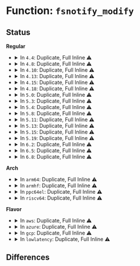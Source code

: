 # Function: <code>fsnotify_modify</code>

## Status
<b>Regular</b>
<ul>
<li>
<details>
<summary>In <code>4.4</code>: Duplicate, Full Inline ⚠️</summary>

**Collision:** Static Duplication

**Inline:** Full

**Transformation:** False

**Instances:**

```
In fs/open.c (ffffffff8120970c)
Location: include/linux/fsnotify.h:212
Inline: True
Inline callers:
  - fs/open.c:vfs_fallocate
```
```
In fs/read_write.c (ffffffff8120c2f2)
Location: include/linux/fsnotify.h:212
Inline: True
Inline callers:
  - fs/read_write.c:__kernel_write
  - fs/read_write.c:vfs_write
  - fs/read_write.c:do_readv_writev
  - fs/read_write.c:compat_do_readv_writev
  - fs/read_write.c:do_sendfile
```
</details>
</li>
<li>
<details>
<summary>In <code>4.8</code>: Duplicate, Full Inline ⚠️</summary>

**Collision:** Static Duplication

**Inline:** Full

**Transformation:** False

**Instances:**

```
In fs/open.c (ffffffff8122f4fc)
Location: include/linux/fsnotify.h:191
Inline: True
Inline callers:
  - fs/open.c:vfs_fallocate
```
```
In fs/read_write.c (ffffffff81231f18)
Location: include/linux/fsnotify.h:191
Inline: True
Inline callers:
  - fs/read_write.c:vfs_clone_file_range
  - fs/read_write.c:vfs_copy_file_range
  - fs/read_write.c:do_sendfile
  - fs/read_write.c:compat_do_readv_writev
  - fs/read_write.c:do_readv_writev
  - fs/read_write.c:__kernel_write
```
</details>
</li>
<li>
<details>
<summary>In <code>4.10</code>: Duplicate, Full Inline ⚠️</summary>

**Collision:** Static Duplication

**Inline:** Full

**Transformation:** False

**Instances:**

```
In fs/open.c (ffffffff81241a5d)
Location: include/linux/fsnotify.h:195
Inline: True
Inline callers:
  - fs/open.c:vfs_fallocate
```
```
In fs/read_write.c (ffffffff812452d2)
Location: include/linux/fsnotify.h:195
Inline: True
Inline callers:
  - fs/read_write.c:vfs_clone_file_range
  - fs/read_write.c:vfs_copy_file_range
  - fs/read_write.c:do_sendfile
  - fs/read_write.c:compat_do_readv_writev
  - fs/read_write.c:do_readv_writev
  - fs/read_write.c:__kernel_write
```
</details>
</li>
<li>
<details>
<summary>In <code>4.13</code>: Duplicate, Full Inline ⚠️</summary>

**Collision:** Static Duplication

**Inline:** Full

**Transformation:** False

**Instances:**

```
In fs/open.c (ffffffff8124cdbc)
Location: include/linux/fsnotify.h:195
Inline: True
Inline callers:
  - fs/open.c:vfs_fallocate
```
```
In fs/read_write.c (ffffffff81250700)
Location: include/linux/fsnotify.h:195
Inline: True
Inline callers:
  - fs/read_write.c:vfs_clone_file_range
  - fs/read_write.c:vfs_copy_file_range
  - fs/read_write.c:do_sendfile
  - fs/read_write.c:__kernel_write
```
</details>
</li>
<li>
<details>
<summary>In <code>4.15</code>: Duplicate, Full Inline ⚠️</summary>

**Collision:** Static Duplication

**Inline:** Full

**Transformation:** False

**Instances:**

```
In fs/open.c (ffffffff8126ed2e)
Location: include/linux/fsnotify.h:196
Inline: True
Inline callers:
  - fs/open.c:vfs_fallocate
```
```
In fs/read_write.c (ffffffff812725c6)
Location: include/linux/fsnotify.h:196
Inline: True
Inline callers:
  - fs/read_write.c:vfs_clone_file_range
  - fs/read_write.c:vfs_copy_file_range
  - fs/read_write.c:do_sendfile
  - fs/read_write.c:__kernel_write
```
</details>
</li>
<li>
<details>
<summary>In <code>4.18</code>: Duplicate, Full Inline ⚠️</summary>

**Collision:** Static Duplication

**Inline:** Full

**Transformation:** False

**Instances:**

```
In fs/open.c (ffffffff81294914)
Location: include/linux/fsnotify.h:196
Inline: True
Inline callers:
  - fs/open.c:vfs_fallocate
```
```
In fs/read_write.c (ffffffff812985f5)
Location: include/linux/fsnotify.h:196
Inline: True
Inline callers:
  - fs/read_write.c:vfs_clone_file_range
  - fs/read_write.c:vfs_copy_file_range
  - fs/read_write.c:do_sendfile
  - fs/read_write.c:__kernel_write
```
</details>
</li>
<li>
<details>
<summary>In <code>5.0</code>: Duplicate, Full Inline ⚠️</summary>

**Collision:** Static Duplication

**Inline:** Full

**Transformation:** False

**Instances:**

```
In fs/open.c (ffffffff812a98e2)
Location: include/linux/fsnotify.h:206
Inline: True
Inline callers:
  - fs/open.c:vfs_fallocate
```
```
In fs/read_write.c (ffffffff812acd9a)
Location: include/linux/fsnotify.h:206
Inline: True
Inline callers:
  - fs/read_write.c:do_clone_file_range
  - fs/read_write.c:vfs_copy_file_range
  - fs/read_write.c:do_sendfile
  - fs/read_write.c:__kernel_write
```
</details>
</li>
<li>
<details>
<summary>In <code>5.3</code>: Duplicate, Full Inline ⚠️</summary>

**Collision:** Static Duplication

**Inline:** Full

**Transformation:** False

**Instances:**

```
In fs/open.c (ffffffff812c607b)
Location: include/linux/fsnotify.h:246
Inline: True
Inline callers:
  - fs/open.c:vfs_fallocate
```
```
In fs/read_write.c (ffffffff812c97b9)
Location: include/linux/fsnotify.h:246
Inline: True
Inline callers:
  - fs/read_write.c:do_clone_file_range
  - fs/read_write.c:vfs_copy_file_range
  - fs/read_write.c:do_sendfile
  - fs/read_write.c:__kernel_write
```
</details>
</li>
<li>
<details>
<summary>In <code>5.4</code>: Duplicate, Full Inline ⚠️</summary>

**Collision:** Static Duplication

**Inline:** Full

**Transformation:** False

**Instances:**

```
In fs/open.c (ffffffff812d7a8b)
Location: include/linux/fsnotify.h:246
Inline: True
Inline callers:
  - fs/open.c:vfs_fallocate
```
```
In fs/read_write.c (ffffffff812dd982)
Location: include/linux/fsnotify.h:246
Inline: True
Inline callers:
  - fs/read_write.c:vfs_copy_file_range
  - fs/read_write.c:do_sendfile
  - fs/read_write.c:__kernel_write
```
</details>
</li>
<li>
<details>
<summary>In <code>5.8</code>: Duplicate, Full Inline ⚠️</summary>

**Collision:** Static Duplication

**Inline:** Full

**Transformation:** False

**Instances:**

```
In fs/open.c (ffffffff8130dcad)
Location: include/linux/fsnotify.h:255
Inline: True
Inline callers:
  - fs/open.c:vfs_fallocate
```
```
In fs/read_write.c (ffffffff81311e62)
Location: include/linux/fsnotify.h:255
Inline: True
Inline callers:
  - fs/read_write.c:do_clone_file_range
  - fs/read_write.c:vfs_copy_file_range
  - fs/read_write.c:do_sendfile
  - fs/read_write.c:vfs_iocb_iter_write
  - fs/read_write.c:do_iter_write
  - fs/read_write.c:vfs_write
  - fs/read_write.c:__kernel_write
```
</details>
</li>
<li>
<details>
<summary>In <code>5.11</code>: Duplicate, Full Inline ⚠️</summary>

**Collision:** Static Duplication

**Inline:** Full

**Transformation:** False

**Instances:**

```
In fs/open.c (ffffffff81319fad)
Location: include/linux/fsnotify.h:253
Inline: True
Inline callers:
  - fs/open.c:vfs_fallocate
```
```
In fs/read_write.c (ffffffff81320a9e)
Location: include/linux/fsnotify.h:253
Inline: True
Inline callers:
  - fs/read_write.c:vfs_copy_file_range
  - fs/read_write.c:do_sendfile
  - fs/read_write.c:vfs_iocb_iter_write
  - fs/read_write.c:do_iter_write
  - fs/read_write.c:vfs_write
  - fs/read_write.c:__kernel_write
```
```
In fs/remap_range.c (ffffffff81366687)
Location: include/linux/fsnotify.h:253
Inline: True
Inline callers:
  - fs/remap_range.c:do_clone_file_range
```
</details>
</li>
<li>
<details>
<summary>In <code>5.13</code>: Duplicate, Full Inline ⚠️</summary>

**Collision:** Static Duplication

**Inline:** Full

**Transformation:** False

**Instances:**

```
In fs/open.c (ffffffff8132008d)
Location: include/linux/fsnotify.h:253
Inline: True
Inline callers:
  - fs/open.c:vfs_fallocate
```
```
In fs/read_write.c (ffffffff81326b4e)
Location: include/linux/fsnotify.h:253
Inline: True
Inline callers:
  - fs/read_write.c:vfs_copy_file_range
  - fs/read_write.c:do_sendfile
  - fs/read_write.c:vfs_iocb_iter_write
  - fs/read_write.c:do_iter_write
  - fs/read_write.c:vfs_write
  - fs/read_write.c:__kernel_write
```
```
In fs/remap_range.c (ffffffff8136cf30)
Location: include/linux/fsnotify.h:253
Inline: True
Inline callers:
  - fs/remap_range.c:do_clone_file_range
```
</details>
</li>
<li>
<details>
<summary>In <code>5.15</code>: Duplicate, Full Inline ⚠️</summary>

**Collision:** Static Duplication

**Inline:** Full

**Transformation:** False

**Instances:**

```
In fs/open.c (ffffffff8136d62d)
Location: include/linux/fsnotify.h:298
Inline: True
Inline callers:
  - fs/open.c:vfs_fallocate
```
```
In fs/read_write.c (ffffffff813740fe)
Location: include/linux/fsnotify.h:298
Inline: True
Inline callers:
  - fs/read_write.c:vfs_copy_file_range
  - fs/read_write.c:do_sendfile
  - fs/read_write.c:vfs_iocb_iter_write
  - fs/read_write.c:do_iter_write
  - fs/read_write.c:vfs_write
  - fs/read_write.c:__kernel_write
```
```
In fs/remap_range.c (ffffffff813bbc00)
Location: include/linux/fsnotify.h:298
Inline: True
Inline callers:
  - fs/remap_range.c:do_clone_file_range
```
</details>
</li>
<li>
<details>
<summary>In <code>5.19</code>: Duplicate, Full Inline ⚠️</summary>

**Collision:** Static Duplication

**Inline:** Full

**Transformation:** False

**Instances:**

```
In fs/open.c (ffffffff813ec1e0)
Location: include/linux/fsnotify.h:315
Inline: True
Inline callers:
  - fs/open.c:vfs_fallocate
```
```
In fs/read_write.c (ffffffff813f2f24)
Location: include/linux/fsnotify.h:315
Inline: True
Inline callers:
  - fs/read_write.c:vfs_copy_file_range
  - fs/read_write.c:do_sendfile
  - fs/read_write.c:vfs_iocb_iter_write
  - fs/read_write.c:do_iter_write
  - fs/read_write.c:vfs_write
  - fs/read_write.c:__kernel_write
```
```
In fs/remap_range.c (ffffffff814424a0)
Location: include/linux/fsnotify.h:315
Inline: True
Inline callers:
  - fs/remap_range.c:do_clone_file_range
```
```
In io_uring/io_uring.c (ffffffff816d051d)
Location: include/linux/fsnotify.h:315
Inline: True
Inline callers:
  - io_uring/io_uring.c:io_fallocate
  - io_uring/io_uring.c:__io_complete_rw_common
```
</details>
</li>
<li>
<details>
<summary>In <code>6.2</code>: Duplicate, Full Inline ⚠️</summary>

**Collision:** Static Duplication

**Inline:** Full

**Transformation:** False

**Instances:**

```
In fs/open.c (ffffffff814746b0)
Location: include/linux/fsnotify.h:315
Inline: True
Inline callers:
  - fs/open.c:vfs_fallocate
```
```
In fs/read_write.c (ffffffff8147bb71)
Location: include/linux/fsnotify.h:315
Inline: True
Inline callers:
  - fs/read_write.c:vfs_copy_file_range
  - fs/read_write.c:do_sendfile
  - fs/read_write.c:vfs_iocb_iter_write
  - fs/read_write.c:do_iter_write
  - fs/read_write.c:vfs_write
  - fs/read_write.c:__kernel_write_iter
```
```
In fs/remap_range.c (ffffffff814d1180)
Location: include/linux/fsnotify.h:315
Inline: True
Inline callers:
  - fs/remap_range.c:do_clone_file_range
```
```
In io_uring/sync.c (ffffffff81793caf)
Location: include/linux/fsnotify.h:315
Inline: True
Inline callers:
  - io_uring/sync.c:io_fallocate
```
```
In io_uring/rw.c (ffffffff817a39e8)
Location: include/linux/fsnotify.h:315
Inline: True
```
</details>
</li>
<li>
<details>
<summary>In <code>6.5</code>: Duplicate, Full Inline ⚠️</summary>

**Collision:** Static Duplication

**Inline:** Full

**Transformation:** False

**Instances:**

```
In fs/open.c (ffffffff814a907a)
Location: include/linux/fsnotify.h:317
Inline: True
Inline callers:
  - fs/open.c:vfs_fallocate
```
```
In fs/read_write.c (ffffffff814b0701)
Location: include/linux/fsnotify.h:317
Inline: True
Inline callers:
  - fs/read_write.c:vfs_copy_file_range
  - fs/read_write.c:do_sendfile
  - fs/read_write.c:vfs_iocb_iter_write
  - fs/read_write.c:do_iter_write
  - fs/read_write.c:vfs_write
  - fs/read_write.c:__kernel_write_iter
```
```
In fs/splice.c (ffffffff814fdf0e)
Location: include/linux/fsnotify.h:317
Inline: True
Inline callers:
  - fs/splice.c:do_tee
  - fs/splice.c:vmsplice_to_pipe
  - fs/splice.c:do_splice
```
```
In fs/remap_range.c (ffffffff8150740f)
Location: include/linux/fsnotify.h:317
Inline: True
Inline callers:
  - fs/remap_range.c:do_clone_file_range
```
```
In io_uring/sync.c (ffffffff817d49cf)
Location: include/linux/fsnotify.h:317
Inline: True
Inline callers:
  - io_uring/sync.c:io_fallocate
```
```
In io_uring/rw.c (ffffffff817e4a18)
Location: include/linux/fsnotify.h:317
Inline: True
```
</details>
</li>
<li>
<details>
<summary>In <code>6.8</code>: Duplicate, Full Inline ⚠️</summary>

**Collision:** Static Duplication

**Inline:** Full

**Transformation:** False

**Instances:**

```
In fs/open.c (ffffffff814da0d9)
Location: include/linux/fsnotify.h:355
Inline: True
Inline callers:
  - fs/open.c:vfs_fallocate
```
```
In fs/read_write.c (ffffffff814e209b)
Location: include/linux/fsnotify.h:355
Inline: True
Inline callers:
  - fs/read_write.c:vfs_copy_file_range
  - fs/read_write.c:do_sendfile
  - fs/read_write.c:vfs_writev
  - fs/read_write.c:vfs_iter_write
  - fs/read_write.c:vfs_iocb_iter_write
  - fs/read_write.c:vfs_write
  - fs/read_write.c:__kernel_write_iter
```
```
In fs/splice.c (ffffffff81532af7)
Location: include/linux/fsnotify.h:355
Inline: True
Inline callers:
  - fs/splice.c:do_tee
  - fs/splice.c:vmsplice_to_pipe
  - fs/splice.c:do_splice
```
```
In fs/remap_range.c (ffffffff8153c772)
Location: include/linux/fsnotify.h:355
Inline: True
Inline callers:
  - fs/remap_range.c:vfs_clone_file_range
```
```
In io_uring/sync.c (ffffffff8181883f)
Location: include/linux/fsnotify.h:355
Inline: True
Inline callers:
  - io_uring/sync.c:io_fallocate
```
```
In io_uring/rw.c (ffffffff81828ef0)
Location: include/linux/fsnotify.h:355
Inline: True
```
</details>
</li>
</ul>
<b>Arch</b>
<ul>
<li>
<details>
<summary>In <code>arm64</code>: Duplicate, Full Inline ⚠️</summary>

**Collision:** Static Duplication

**Inline:** Full

**Transformation:** False

**Instances:**

```
In fs/open.c (ffff80001037cebc)
Location: include/linux/fsnotify.h:246
Inline: True
Inline callers:
  - fs/open.c:vfs_fallocate
```
```
In fs/read_write.c (ffff800010383898)
Location: include/linux/fsnotify.h:246
Inline: True
Inline callers:
  - fs/read_write.c:vfs_copy_file_range
  - fs/read_write.c:do_sendfile
  - fs/read_write.c:__kernel_write
```
</details>
</li>
<li>
<details>
<summary>In <code>armhf</code>: Duplicate, Full Inline ⚠️</summary>

**Collision:** Static Duplication

**Inline:** Full

**Transformation:** False

**Instances:**

```
In fs/open.c (c0567b80)
Location: include/linux/fsnotify.h:246
Inline: True
Inline callers:
  - fs/open.c:vfs_fallocate
```
```
In fs/read_write.c (c056b054)
Location: include/linux/fsnotify.h:246
Inline: True
Inline callers:
  - fs/read_write.c:do_clone_file_range
  - fs/read_write.c:vfs_copy_file_range
  - fs/read_write.c:do_sendfile
  - fs/read_write.c:__kernel_write
```
</details>
</li>
<li>
<details>
<summary>In <code>ppc64el</code>: Duplicate, Full Inline ⚠️</summary>

**Collision:** Static Duplication

**Inline:** Full

**Transformation:** False

**Instances:**

```
In fs/open.c (c0000000004722f0)
Location: include/linux/fsnotify.h:246
Inline: True
Inline callers:
  - fs/open.c:vfs_fallocate
```
```
In fs/read_write.c (c000000000479c58)
Location: include/linux/fsnotify.h:246
Inline: True
Inline callers:
  - fs/read_write.c:vfs_copy_file_range
  - fs/read_write.c:do_sendfile
  - fs/read_write.c:__kernel_write
```
</details>
</li>
<li>
<details>
<summary>In <code>riscv64</code>: Duplicate, Full Inline ⚠️</summary>

**Collision:** Static Duplication

**Inline:** Full

**Transformation:** False

**Instances:**

```
In fs/open.c (ffffffe00025334a)
Location: include/linux/fsnotify.h:246
Inline: True
Inline callers:
  - fs/open.c:vfs_fallocate
```
```
In fs/read_write.c (ffffffe0002571a2)
Location: include/linux/fsnotify.h:246
Inline: True
Inline callers:
  - fs/read_write.c:vfs_copy_file_range
  - fs/read_write.c:do_sendfile
  - fs/read_write.c:__kernel_write
```
</details>
</li>
</ul>
<b>Flavor</b>
<ul>
<li>
<details>
<summary>In <code>aws</code>: Duplicate, Full Inline ⚠️</summary>

**Collision:** Static Duplication

**Inline:** Full

**Transformation:** False

**Instances:**

```
In fs/open.c (ffffffff812d006b)
Location: include/linux/fsnotify.h:246
Inline: True
Inline callers:
  - fs/open.c:vfs_fallocate
```
```
In fs/read_write.c (ffffffff812d5f62)
Location: include/linux/fsnotify.h:246
Inline: True
Inline callers:
  - fs/read_write.c:vfs_copy_file_range
  - fs/read_write.c:do_sendfile
  - fs/read_write.c:__kernel_write
```
</details>
</li>
<li>
<details>
<summary>In <code>azure</code>: Duplicate, Full Inline ⚠️</summary>

**Collision:** Static Duplication

**Inline:** Full

**Transformation:** False

**Instances:**

```
In fs/open.c (ffffffff812c0ceb)
Location: include/linux/fsnotify.h:246
Inline: True
Inline callers:
  - fs/open.c:vfs_fallocate
```
```
In fs/read_write.c (ffffffff812c6be2)
Location: include/linux/fsnotify.h:246
Inline: True
Inline callers:
  - fs/read_write.c:vfs_copy_file_range
  - fs/read_write.c:do_sendfile
  - fs/read_write.c:__kernel_write
```
</details>
</li>
<li>
<details>
<summary>In <code>gcp</code>: Duplicate, Full Inline ⚠️</summary>

**Collision:** Static Duplication

**Inline:** Full

**Transformation:** False

**Instances:**

```
In fs/open.c (ffffffff812cde7b)
Location: include/linux/fsnotify.h:246
Inline: True
Inline callers:
  - fs/open.c:vfs_fallocate
```
```
In fs/read_write.c (ffffffff812d3d72)
Location: include/linux/fsnotify.h:246
Inline: True
Inline callers:
  - fs/read_write.c:vfs_copy_file_range
  - fs/read_write.c:do_sendfile
  - fs/read_write.c:__kernel_write
```
</details>
</li>
<li>
<details>
<summary>In <code>lowlatency</code>: Duplicate, Full Inline ⚠️</summary>

**Collision:** Static Duplication

**Inline:** Full

**Transformation:** False

**Instances:**

```
In fs/open.c (ffffffff812dec8b)
Location: include/linux/fsnotify.h:246
Inline: True
Inline callers:
  - fs/open.c:vfs_fallocate
```
```
In fs/read_write.c (ffffffff812e4bd2)
Location: include/linux/fsnotify.h:246
Inline: True
Inline callers:
  - fs/read_write.c:vfs_copy_file_range
  - fs/read_write.c:do_sendfile
  - fs/read_write.c:__kernel_write
```
</details>
</li>
</ul>

## Differences
